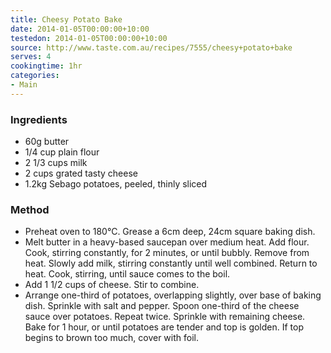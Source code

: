 ```yaml
---
title: Cheesy Potato Bake
date: 2014-01-05T00:00:00+10:00
testedon: 2014-01-05T00:00:00+10:00
source: http://www.taste.com.au/recipes/7555/cheesy+potato+bake
serves: 4
cookingtime: 1hr
categories:
- Main
---
```













### Ingredients

* 60g butter
* 1/4 cup plain flour
* 2 1/3 cups milk
* 2 cups grated tasty cheese
* 1.2kg Sebago potatoes, peeled, thinly sliced

### Method

* Preheat oven to 180°C. Grease a 6cm deep, 24cm square baking dish.
* Melt butter in a heavy-based saucepan over medium heat. Add flour. Cook, stirring constantly, for 2 minutes, or until bubbly. Remove from heat. Slowly add milk, stirring constantly until well combined. Return to heat. Cook, stirring, until sauce comes to the boil.
* Add 1 1/2 cups of cheese. Stir to combine.
* Arrange one-third of potatoes, overlapping slightly, over base of baking dish. Sprinkle with salt and pepper. Spoon one-third of the cheese sauce over potatoes. Repeat twice. Sprinkle with remaining cheese. Bake for 1 hour, or until potatoes are tender and top is golden. If top begins to brown too much, cover with foil.
